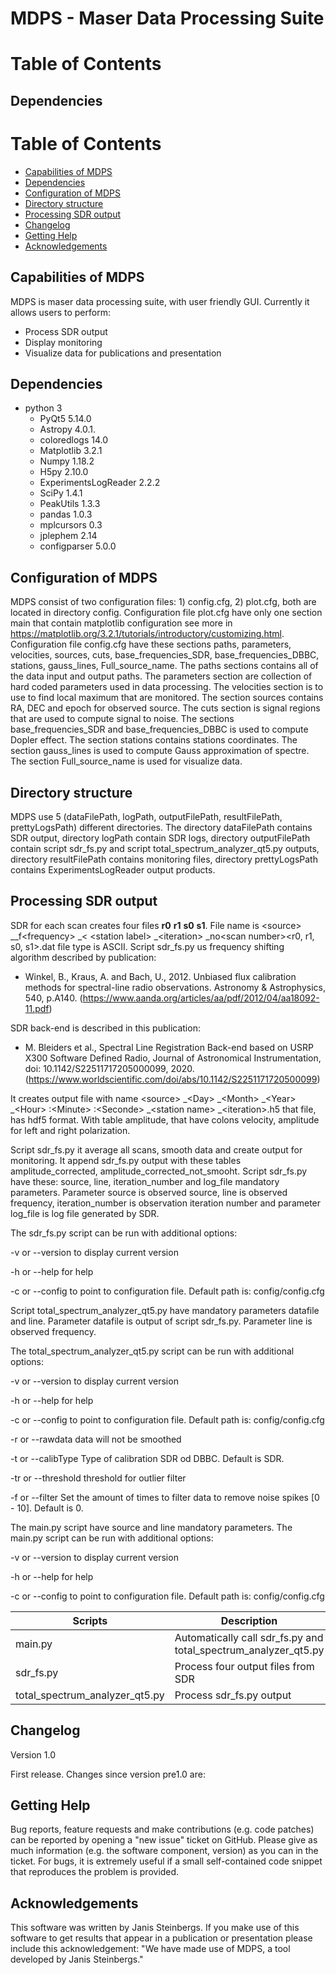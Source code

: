 # MDPS -  Maser Data Processing Suite

# Table of Contents

## Dependencies
# Table of Contents
* [Capabilities of MDPS](#capabilities-of-MDPS)
* [Dependencies](#dependencies)
* [Configuration of MDPS](#Configuration-of-MDPS)
* [Directory structure](#Directory-structure)
* [Processing SDR output](#Processing-SDR-output)
* [Changelog](#changelog)
* [Getting Help](#getting-help)
* [Acknowledgements](#acknowledgements)

## Capabilities of MDPS
MDPS is maser data processing suite, with user friendly GUI. Currently it allows users to perform:

- Process SDR output
- Display monitoring  
- Visualize data for publications and presentation 

## Dependencies
- python 3
  - PyQt5 5.14.0 
  - Astropy 4.0.1.
  - coloredlogs 14.0
  - Matplotlib 3.2.1 
  - Numpy 1.18.2
  - H5py 2.10.0 
  - ExperimentsLogReader 2.2.2
  - SciPy 1.4.1
  - PeakUtils 1.3.3
  - pandas 1.0.3 
  - mplcursors 0.3
  - jplephem 2.14
  - configparser 5.0.0

## Configuration of MDPS
MDPS consist of two configuration files: 1) config.cfg, 2) plot.cfg, both are located in directory config. Configuration file plot.cfg have only one section main that contain matplotlib configuration see more in https://matplotlib.org/3.2.1/tutorials/introductory/customizing.html. Configuration file config.cfg have these sections paths, parameters, velocities, sources, cuts, base_frequencies_SDR, base_frequencies_DBBC, stations, gauss_lines, Full_source_name. The paths sections contains all of the data input and output paths. The parameters section are collection of hard coded parameters used in data processing. The velocities section is to use to find local maximum that are monitored. The section sources contains RA, DEC and epoch for observed source. The cuts section is signal regions that are used to compute signal to noise. The sections base_frequencies_SDR and base_frequencies_DBBC is used to compute Dopler effect. The section stations contains stations coordinates. The section gauss_lines is used to compute Gauss approximation of spectre. The section Full_source_name is used for visualize data. 

## Directory structure
MDPS use 5 (dataFilePath, logPath, outputFilePath, resultFilePath, prettyLogsPath) different directories. The directory dataFilePath contains SDR output, directory logPath contain SDR logs, directory outputFilePath contain script sdr_fs.py and script total_spectrum_analyzer_qt5.py outputs, directory resultFilePath contains monitoring files, directory prettyLogsPath contains ExperimentsLogReader output products.

## Processing SDR output
SDR for each scan creates four files **r0** **r1** **s0** **s1**. File name is &lt;source&gt; __f&lt;frequency&gt; _&lt; &lt;station label&gt; _&lt;iteration&gt; _no&lt;scan number&gt;&lt;r0, r1, s0, s1&gt;.dat file type is ASCII. 
Script sdr_fs.py us frequency shifting algorithm described by publication: 
* Winkel, B., Kraus, A. and Bach, U., 2012. Unbiased flux calibration methods for spectral-line radio observations. Astronomy & Astrophysics, 540, p.A140. (https://www.aanda.org/articles/aa/pdf/2012/04/aa18092-11.pdf)

SDR back-end is described in this publication:
* M. Bleiders et al., Spectral Line Registration Back-end based on USRP X300 Software Defined Radio, Journal of Astronomical Instrumentation, doi: 10.1142/S22511717205000099, 2020.
(https://www.worldscientific.com/doi/abs/10.1142/S2251171720500099)

It creates output file with name  &lt;source&gt; _&lt;Day&gt; _&lt;Month&gt; _&lt;Year&gt; _&lt;Hour&gt; :&lt;Minute&gt; :&lt;Seconde&gt; _&lt;station name&gt; _&lt;iteration&gt;.h5 that file, has hdf5 format. With table amplitude, that have colons velocity, amplitude for left and right polarization. 

Script sdr_fs.py it average all scans, smooth data and create output for monitoring. It append sdr_fs.py output with these tables amplitude_corrected, amplitude_corrected_not_smooht.
Script sdr_fs.py have these: source, line, iteration_number and log_file mandatory parameters. Parameter source is observed source, line is observed frequency, iteration_number is observation iteration number and parameter log_file is log file generated by SDR.

The sdr_fs.py script can be run with additional options:

-v or --version to display current version

-h or --help for help

-c or --config to point to configuration file. Default path is: config/config.cfg


Script total_spectrum_analyzer_qt5.py have mandatory parameters datafile and line. Parameter datafile is output of script sdr_fs.py. Parameter line is observed frequency. 

The total_spectrum_analyzer_qt5.py script can be run with additional options:

-v or --version to display current version

-h or --help for help

-c or --config to point to configuration file. Default path is: config/config.cfg

-r or --rawdata data will not be smoothed 

-t or --calibType Type of calibration SDR od DBBC. Default is SDR. 

-tr or --threshold threshold for outlier filter
           
-f or --filter Set the amount of times to filter data to remove noise spikes [0 - 10]. Default is 0.


The main.py script have source and line mandatory parameters. 
The main.py script can be run with additional options:

-v or --version to display current version

-h or --help for help

-c or --config to point to configuration file. Default path is: config/config.cfg

| **Scripts** | **Description** |
| --- | --- |
| main.py | Automatically call sdr_fs.py and total_spectrum_analyzer_qt5.py |
| sdr_fs.py | Process four output files from SDR |
| total_spectrum_analyzer_qt5.py | Process sdr_fs.py output|

## Changelog

Version 1.0

First release. Changes since version pre1.0 are:

## Getting Help

Bug reports, feature requests and make contributions (e.g. code patches) can be reported by opening a &quot;new issue&quot; ticket on GitHub. Please give as much information (e.g. the software component, version) as you can in the ticket. For bugs, it is extremely useful if a small self-contained code snippet that reproduces the problem is provided.

## Acknowledgements
This software was written by Janis Steinbergs. If you make use of this software to get results that appear in a publication or presentation please include this acknowledgement: &quot;We have made use of MDPS, a tool developed by Janis Steinbergs.&quot;
